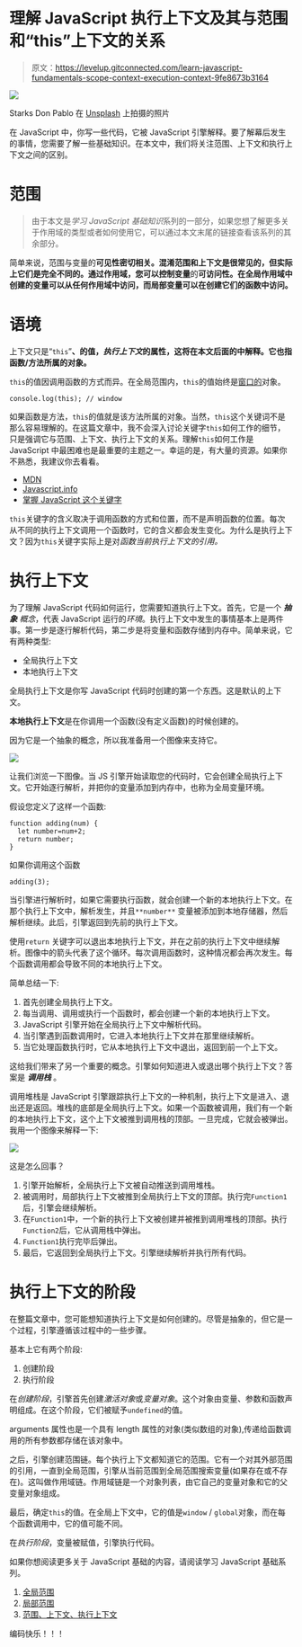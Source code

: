 # 理解 JavaScript 执行上下文及其与范围和“this”上下文的关系

> 原文：<https://levelup.gitconnected.com/learn-javascript-fundamentals-scope-context-execution-context-9fe8673b3164>

![](img/84d00e7a6f7dc4062346cc4072d762ae.png)

Starks Don Pablo 在 [Unsplash](https://unsplash.com?utm_source=medium&utm_medium=referral) 上拍摄的照片

在 JavaScript 中，你写一些代码，它被 JavaScript 引擎解释。要了解幕后发生的事情，您需要了解一些基础知识。在本文中，我们将关注范围、上下文和执行上下文之间的区别。

# **范围**

> 由于本文是*学习 JavaScript 基础知识*系列的一部分，如果您想了解更多关于作用域的类型或者如何使用它，可以通过本文末尾的链接查看该系列的其余部分。

简单来说，范围与变量的**可见性密切相关。混淆范围和上下文是很常见的，但实际上它们是完全不同的。通过作用域，您可以控制变量**的**可访问性。在全局作用域中创建的变量可以从任何作用域中访问，而局部变量可以在创建它们的函数中访问。**

# **语境**

上下文只是“`this`”**、**的值，*执行上下文*的属性，这将在本文后面的**中解释。它也指函数/方法所属的对象。**

`this`的值因调用函数的方式而异。在全局范围内，`this`的值始终是[窗口的](https://medium.com/swlh/javascript-fundamentals-global-scope-71ba5e48dbae)对象。

```
console.log(this); // window
```

如果函数是方法，`this`的值就是该方法所属的对象。当然，`this`这个关键词不是那么容易理解的。在这篇文章中，我不会深入讨论关键字`this`如何工作的细节，只是强调它与范围、上下文、执行上下文的关系。理解`this`如何工作是 JavaScript 中最困难也是最重要的主题之一。幸运的是，有大量的资源。如果你不熟悉，我建议你去看看。

*   [MDN](https://developer.mozilla.org/en-US/docs/Web/JavaScript/Reference/Operators/this)
*   [Javascript.info](https://javascript.info/object-methods)
*   [掌握 JavaScript 这个关键字](https://www.thecodingdelight.com/javascript-this/)

`this`关键字的含义取决于调用函数的方式和位置，而不是声明函数的位置。每次从不同的执行上下文调用一个函数时，它的含义都会发生变化。为什么是执行上下文？因为`this`关键字实际上是对*函数当前执行上下文的引用。*

# **执行上下文**

为了理解 JavaScript 代码如何运行，您需要知道执行上下文。首先，它是一个 ***抽象*** *概念*，代表 JavaScript 运行的*环境*。执行上下文中发生的事情基本上是两件事。第一步是逐行解析代码，第二步是将变量和函数存储到内存中。简单来说，它有两种类型:

*   全局执行上下文
*   本地执行上下文

全局执行上下文是你写 JavaScript 代码时创建的第一个东西。这是默认的上下文。

**本地执行上下文**是在你调用一个函数(没有定义函数)的时候创建的。

因为它是一个抽象的概念，所以我准备用一个图像来支持它。

![](img/17693214a4921d1ba21aa5a3c1185c3b.png)

让我们浏览一下图像。当 JS 引擎开始读取您的代码时，它会创建全局执行上下文。它开始逐行解析，并把你的变量添加到内存中，也称为全局变量环境。

假设您定义了这样一个函数:

```
function adding(num) {
  let number=num+2;
  return number;
}
```

如果你调用这个函数

```
adding(3);
```

当引擎进行解析时，如果它需要执行函数，就会创建一个新的本地执行上下文。在那个执行上下文中，解析发生，并且`**number**` 变量被添加到本地存储器，然后解析继续。此后，引擎返回到先前的执行上下文。

使用`return` 关键字可以退出本地执行上下文，并在之前的执行上下文中继续解析。图像中的箭头代表了这个循环。每次调用函数时，这种情况都会再次发生。每个函数调用都会导致不同的本地执行上下文。

简单总结一下:

1.  首先创建全局执行上下文。
2.  每当调用、调用或执行一个函数时，都会创建一个新的本地执行上下文。
3.  JavaScript 引擎开始在全局执行上下文中解析代码。
4.  当引擎遇到函数调用时，它进入本地执行上下文并在那里继续解析。
5.  当它处理函数执行时，它从本地执行上下文中退出，返回到前一个上下文。

这给我们带来了另一个重要的概念。引擎如何知道进入或退出哪个执行上下文？答案是 ***调用栈*** 。

调用堆栈是 JavaScript 引擎跟踪执行上下文的一种机制，执行上下文是进入、退出还是返回。堆栈的底部是全局执行上下文。如果一个函数被调用，我们有一个新的本地执行上下文，这个上下文被推到调用栈的顶部。一旦完成，它就会被弹出。我用一个图像来解释一下:

![](img/2e22694dd238d8ce2267b7698083513c.png)

这是怎么回事？

1.  引擎开始解析，全局执行上下文被自动推送到调用堆栈。
2.  被调用时，局部执行上下文被推到全局执行上下文的顶部。执行完`Function1`后，引擎会继续解析。
3.  在`Function1`中，一个新的执行上下文被创建并被推到调用堆栈的顶部。执行`Function2`后，它从调用栈中弹出。
4.  `Function1`执行完毕后弹出。
5.  最后，它返回到全局执行上下文。引擎继续解析并执行所有代码。

# **执行上下文的阶段**

在整篇文章中，您可能想知道执行上下文是如何创建的。尽管是抽象的，但它是一个过程，引擎遵循该过程中的一些步骤。

基本上它有两个阶段:

1.  创建阶段
2.  执行阶段

在*创建阶段*，引擎首先创建*激活对象*或*变量对象*。这个对象由变量、参数和函数声明组成。在这个阶段，它们被赋予`undefined`的值。

arguments 属性也是一个具有 length 属性的对象(类似数组的对象),传递给函数调用的所有参数都存储在该对象中。

之后，引擎创建范围链。每个执行上下文都知道它的范围。它有一个对其外部范围的引用，一直到全局范围，引擎从当前范围到全局范围搜索变量(如果存在或不存在)。这叫做作用域链。作用域链是一个对象列表，由它自己的变量对象和它的父变量对象组成。

最后，确定`this`的值。在全局上下文中，它的值是`window` / `global`对象，而在每个函数调用中，它的值可能不同。

在*执行阶段*，变量被赋值，引擎执行代码。

如果你想阅读更多关于 JavaScript 基础的内容，请阅读学习 JavaScript 基础系列。

1.  [全局范围](https://medium.com/swlh/javascript-fundamentals-global-scope-71ba5e48dbae)
2.  [局部范围](https://medium.com/@smeyradvrn/javascript-fundamentals-local-scope-5841690ea6aa)
3.  [范围、上下文、执行上下文](https://medium.com/@smeyradvrn/learn-javascript-fundamentals-scope-context-execution-context-9fe8673b3164)

编码快乐！！！